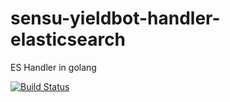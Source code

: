 # sensu-yieldbot-handler-elasticsearch
ES Handler in golang

[![Build Status][travis-image]][travis-url]

[travis-url]: https://travis-ci.org/yieldbot/diemon
[travis-image]: https://travis-ci.org/yieldbot/diemon.svg?branch=master
